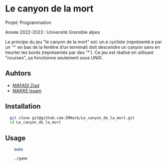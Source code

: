 
# Le canyon de la mort

Projet: Programmation

Année 2022-2023 : Université Grenoble alpes

Le principe du jeu "le canyon de la mort" est: 
un.e cycliste (représenté.e par un '^' en bas de la fenêtre d’un terminal) doit
descendre un canyon sans en heurter les bords (représentés par des '*').
Ce jeu est réalisé en utilisant "ncurses", ça fonctionne seulement sous UNIX.

## Auhtors
- [MAFADI Ziad](https://github.com/ZMHarb)
- [MAKKE Issam](https://github.com/issammakke)

## Installation

```bash
  git clone git@github.com:ZMHarb/Le_canyon_de_la_mort.git
  cd Le_canyon_de_la_mort
```
    
## Usage

```bash
    make
```

```bash
    ./game
```

